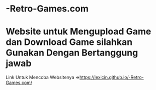 # -Retro-Games.com
Website untuk Mengupload Game dan Download Game silahkan Gunakan Dengan Bertanggung jawab 
====================================
Link Untuk Mencoba Websitenya =>https://lexicin.github.io/-Retro-Games.com/
